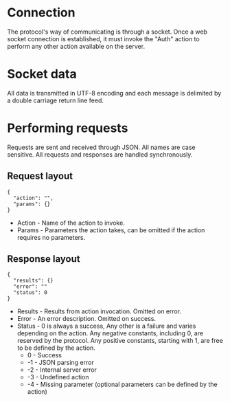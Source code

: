 # Connection

The protocol's way of communicating is through a socket. Once a web socket
connection is established, it must invoke the "Auth" action to perform any other
action available on the server.

# Socket data

All data is transmitted in UTF-8 encoding and each message is delimited by
a double carriage return line feed.

# Performing requests

Requests are sent and received through JSON. All names are case sensitive.
All requests and responses are handled synchronously.

## Request layout

```
{
  "action": "",
  "params": {}
}
```

* Action - Name of the action to invoke.
* Params - Parameters the action takes, can be omitted if the action
           requires no parameters.

## Response layout

```
{
  "results": {}
  "error": ""
  "status": 0
}
```

* Results - Results from action invocation. Omitted on error.
* Error - An error description. Omitted on success.
* Status - 0 is always a success, Any other is a failure and varies depending on the action.
           Any negative constants, including 0, are reserved by the protocol. Any
           positive constants, starting with 1, are free to be defined by the action.
  * 0 - Success
  * -1 - JSON parsing error
  * -2 - Internal server error
  * -3 - Undefined action
  * -4 - Missing parameter (optional parameters can be defined by the action)
